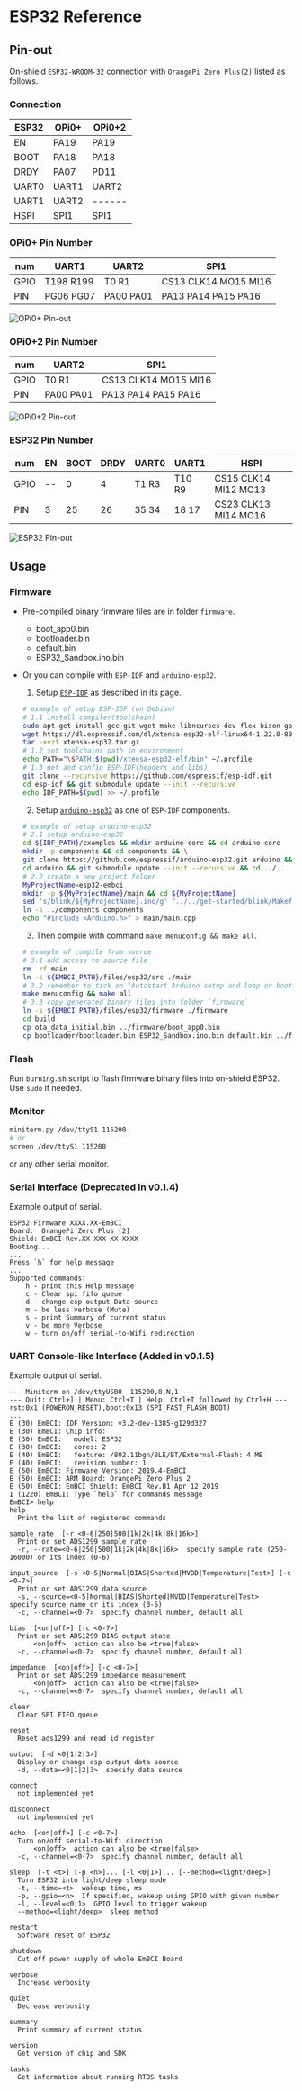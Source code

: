 # ESP32 Reference

## Pin-out
On-shield `ESP32-WROOM-32` connection with `OrangePi Zero Plus(2)` listed as follows.

### Connection
| ESP32 | OPi0+ | OPi0+2 |
| -     | -     | -      |
| EN    | PA19  | PA19   |
| BOOT  | PA18  | PA18   |
| DRDY  | PA07  | PD11   |
| UART0 | UART1 | UART2  |
| UART1 | UART2 | ------ |
| HSPI  | SPI1  | SPI1   |

### OPi0+ Pin Number
| num  | UART1     | UART2     | SPI1                 |
| -    | -         | -         | -                    |
| GPIO | T198 R199 | T0   R1   | CS13 CLK14 MO15 MI16 |
| PIN  | PG06 PG07 | PA00 PA01 | PA13 PA14  PA15 PA16 |

![OPi0+ Pin-out](../images/Orange-Pi-Zero-Plus.png)

### OPi0+2 Pin Number
| num  | UART2     | SPI1                 |
| -    | -         | -                    |
| GPIO | T0   R1   | CS13 CLK14 MO15 MI16 |
| PIN  | PA00 PA01 | PA13 PA14  PA15 PA16 |

![OPi0+2 Pin-out](../images/Orange-Pi-Zero-Plus-2.png)

### ESP32 Pin Number
| num  | EN | BOOT | DRDY | UART0 | UART1  | HSPI                 |
| -    | -  | -    | -    | -     | -      | -                    |
| GPIO | -- | 0    | 4    | T1 R3 | T10 R9 | CS15 CLK14 MI12 MO13 |
| PIN  | 3  | 25   | 26   | 35 34 | 18  17 | CS23 CLK13 MI14 MO16 |

![ESP32 Pin-out](../images/ESP32-Pinout.png)


## Usage
### Firmware
- Pre-compiled binary firmware files are in folder `firmware`.
    - boot_app0.bin
    - bootloader.bin
    - default.bin
    - ESP32_Sandbox.ino.bin

- Or you can compile with `ESP-IDF` and `arduino-esp32`.
    1. Setup [`ESP-IDF`](https://github.com/espressif/esp-idf) as described in its page.
    ```bash
    # example of setup ESP-IDF (on Debian)
    # 1.1 install compiler(toolchain)
    sudo apt-get install gcc git wget make libncurses-dev flex bison gperf python python-serial
    wget https://dl.espressif.com/dl/xtensa-esp32-elf-linux64-1.22.0-80-g6c4433a-5.2.0.tar.gz -O xtensa-esp32.tar.gz
    tar -xvzf xtensa-esp32.tar.gz
    # 1.2 set toolchains path in environment
    echo PATH="\$PATH:$(pwd)/xtensa-esp32-elf/bin" ~/.profile
    # 1.3 get and config ESP-IDF(headers and libs)
    git clone --recursive https://github.com/espressif/esp-idf.git
    cd esp-idf && git submodule update --init --recursive
    echo IDF_PATH=$(pwd) >> ~/.profile
    ```

    2. Setup [`arduino-esp32`](https://github.com/espressif/arduino-esp32) as one of `ESP-IDF` components.
    ```bash
    # example of setup arduino-esp32
    # 2.1 setup arduino-esp32
    cd ${IDF_PATH}/examples && mkdir arduino-core && cd arduino-core
    mkdir -p components && cd components && \
    git clone https://github.com/espressif/arduino-esp32.git arduino && \
    cd arduino && git submodule update --init --recursive && cd ../..
    # 2.2 create a new project folder
    MyProjectName=esp32-embci
    mkdir -p ${MyProjectName}/main && cd ${MyProjectName}
    sed 's/blink/${MyProjectName}.ino/g' "../../get-started/blink/Makefile" > Makefile
    ln -s ../components components
    echo "#include <Arduino.h>" > main/main.cpp
    ```

    3. Then compile with command `make menuconfig && make all`.
    ```bash
    # example of compile from source
    # 3.1 add access to source file
    rm -rf main
    ln -s ${EMBCI_PATH}/files/esp32/src ./main
    # 3.2 remember to tick on "Autostart Arduino setup and loop on boot"
    make menuconfig && make all
    # 3.3 copy generated binary files into folder `firmware`
    ln -s ${EMBCI_PATH}/files/esp32/firmware ./firmware
    cd build
    cp ota_data_initial.bin ../firmware/boot_app0.bin
    cp bootloader/bootloader.bin ESP32_Sandbox.ino.bin default.bin ../firmware/
    ```

### Flash
Run `burning.sh` script to flash firmware binary files into on-shield ESP32. Use `sudo` if needed.


### Monitor
```bash
miniterm.py /dev/ttyS1 115200
# or
screen /dev/ttyS1 115200
```
or any other serial monitor.

### Serial Interface (Deprecated in v0.1.4)
Example output of serial.
```
ESP32 Firmware XXXX.XX-EmBCI
Board:  OrangePi Zero Plus [2]
Shield: EmBCI Rev.XX XXX XX XXXX
Booting...
...
Press `h` for help message
...
Supported commands:
    h - print this Help message
    c - Clear spi fifo queue
    d - change esp output Data source
    m - be less verbose (Mute)
    s - print Summary of current status
    v - be more Verbose
    w - turn on/off serial-to-Wifi redirection
```

### UART Console-like Interface (Added in v0.1.5)
Example output of serial.
```
--- Miniterm on /dev/ttyUSB0  115200,8,N,1 ---
--- Quit: Ctrl+] | Menu: Ctrl+T | Help: Ctrl+T followed by Ctrl+H ---
rst:0x1 (POWERON_RESET),boot:0x13 (SPI_FAST_FLASH_BOOT)
...
E (30) EmBCI: IDF Version: v3.2-dev-1385-g129d327
E (30) EmBCI: Chip info:
E (30) EmBCI: 	model: ESP32
E (30) EmBCI: 	cores: 2
E (40) EmBCI: 	feature: /802.11bgn/BLE/BT/External-Flash: 4 MB
E (40) EmBCI: 	revision number: 1
E (50) EmBCI: Firmware Version: 2019.4-EmBCI
E (50) EmBCI: ARM Board: OrangePi Zero Plus 2
E (50) EmBCI: EmBCI Shield: EmBCI Rev.B1 Apr 12 2019
I (1220) EmBCI: Type `help` for commands message
EmBCI> help
help
  Print the list of registered commands

sample_rate  [-r <0-6|250|500|1k|2k|4k|8k|16k>]
  Print or set ADS1299 sample rate
  -r, --rate=<0-6|250|500|1k|2k|4k|8k|16k>  specify sample rate (250-16000) or its index (0-6)

input_source  [-s <0-5|Normal|BIAS|Shorted|MVDD|Temperature|Test>] [-c <0-7>]
  Print or set ADS1299 data source
  -s, --source=<0-5|Normal|BIAS|Shorted|MVDD|Temperature|Test>  specify source name or its index (0-5)
  -c, --channel=<0-7>  specify channel number, default all

bias  [<on|off>] [-c <0-7>]
  Print or set ADS1299 BIAS output state
      <on|off>  action can also be <true|false>
  -c, --channel=<0-7>  specify channel number, default all

impedance  [<on|off>] [-c <0-7>]
  Print or set ADS1299 impedance measurement
      <on|off>  action can also be <true|false>
  -c, --channel=<0-7>  specify channel number, default all

clear
  Clear SPI FIFO queue

reset
  Reset ads1299 and read id register

output  [-d <0|1|2|3>]
  Display or change esp output data source
  -d, --data=<0|1|2|3>  specify data source

connect
  not implemented yet

disconnect
  not implemented yet

echo  [<on|off>] [-c <0-7>]
  Turn on/off serial-to-Wifi direction
      <on|off>  action can also be <true|false>
  -c, --channel=<0-7>  specify channel number, default all

sleep  [-t <t>] [-p <n>]... [-l <0|1>]... [--method=<light/deep>]
  Turn ESP32 into light/deep sleep mode
  -t, --time=<t>  wakeup time, ms
  -p, --gpio=<n>  If specified, wakeup using GPIO with given number
  -l, --level=<0|1>  GPIO level to trigger wakeup
  --method=<light/deep>  sleep method

restart
  Software reset of ESP32

shutdown
  Cut off power supply of whole EmBCI Board

verbose
  Increase verbosity

quiet
  Decrease verbosity

summary
  Print summary of current status

version
  Get version of chip and SDK

tasks
  Get information about running RTOS tasks
```
